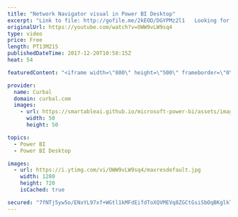 ```yaml
---
title: "Network Navigator visual in Power BI Desktop"
excerpt: "Link to file: http://gofile.me/2kEOD/DGYPMz2l1   Looking for a download file? Go to our Download Center: https://curbal.com/donwload-center  SUBSCRIBE to learn more about Power and Excel BI! https://www.youtube.com/channel/UCJ7UhloHSA4wAqPzyi6TOkw?sub_confirmation=1  Our PLAYLISTS: - Join our DAX Fridays!"
originalUrl: https://youtube.com/watch?v=OWW9vLW9sq4
type: video
price: Free
length: PT13M21S
publishedDateTime: 2017-12-20T10:58:15Z
heat: 54

featuredContent: "<iframe width=\"800\" height=\"500\" frameborder=\"0\" src=\"https://www.youtube.com/embed/OWW9vLW9sq4\" allow=\"accelerometer; autoplay; encrypted-media; gyroscope; picture-in-picture\" allowfullscreen></iframe>"

provider:
  name: Curbal
  domain: curbal.com
  images:
    - url: https://smartableai.github.io/microsoft-power-bi/assets/images/organizations/curbal.com-50x50.jpg
      width: 50
      height: 50

topics:
  - Power BI
  - Power BI Desktop

images:
  - url: https://i.ytimg.com/vi/OWW9vLW9sq4/maxresdefault.jpg
    width: 1280
    height: 720
    isCached: true

secured: "7fNTj5yw5o/ENxYL97xf+WGtl1kMFdEifdToXQVMEVq8ZGCtGsiSbOqBKglkTvJEwbxI8c7oe1TE222+UZf0n0qOt7iQxidLTKtDItWX/xBmKh39hD4dZ6i4Q9hk1r+eQeVU0VvkobNVoTOZm2hkWt23kemmZtyj/T+p1SrHqul5rDU9je4E6FkzzAwT/EidsBF8eEayipSk+yis+L2vL4pjIouRhYS/rudYtc6U12eQnQlsSXVTMP33JICfzzxu33KDATSfmicZveFHoUAH+2vtntns19FKg9X0FiS8rzb5EbnCcl7rmj/e7HqBlErawsJHLf9DkFslgRMoc1yiOFFHcAIbaxf5qg3KgyY1uKBDpAJ/Ezay2DjLbxRzGPF4L9X2V/CDeDdUZ+o06gQK9tmcJnz3NSskxAGPSbg1jSA=;VAYbEDkTu254dfBN16XNpQ=="
---
```


